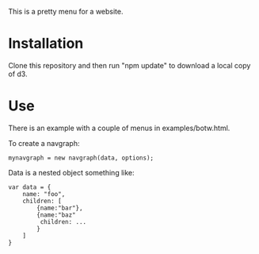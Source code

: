 This is a pretty menu for a website.

# Installation
Clone this repository and then run "npm update" to download a local copy of d3.

# Use
There is an example with a couple of menus in examples/botw.html.

To create a navgraph:
```
mynavgraph = new navgraph(data, options);
```

Data is a nested object something like:
 
```
var data = {
    name: "foo",
    children: [
        {name:"bar"},
        {name:"baz"
         children: ...   
        }
    ]
}
```